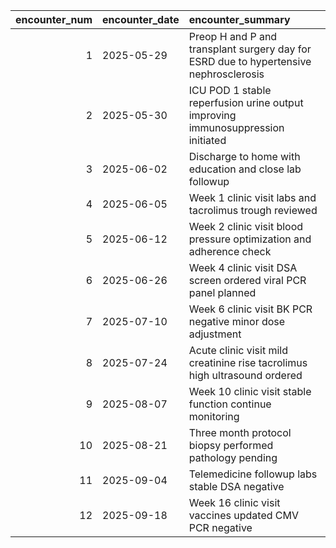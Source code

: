 |   encounter_num | encounter_date   | encounter_summary                                                                     |
|----------------:|:-----------------|:--------------------------------------------------------------------------------------|
|               1 | 2025-05-29       | Preop H and P and transplant surgery day for ESRD due to hypertensive nephrosclerosis |
|               2 | 2025-05-30       | ICU POD 1 stable reperfusion urine output improving immunosuppression initiated       |
|               3 | 2025-06-02       | Discharge to home with education and close lab followup                               |
|               4 | 2025-06-05       | Week 1 clinic visit labs and tacrolimus trough reviewed                               |
|               5 | 2025-06-12       | Week 2 clinic visit blood pressure optimization and adherence check                   |
|               6 | 2025-06-26       | Week 4 clinic visit DSA screen ordered viral PCR panel planned                        |
|               7 | 2025-07-10       | Week 6 clinic visit BK PCR negative minor dose adjustment                             |
|               8 | 2025-07-24       | Acute clinic visit mild creatinine rise tacrolimus high ultrasound ordered            |
|               9 | 2025-08-07       | Week 10 clinic visit stable function continue monitoring                              |
|              10 | 2025-08-21       | Three month protocol biopsy performed pathology pending                               |
|              11 | 2025-09-04       | Telemedicine followup labs stable DSA negative                                        |
|              12 | 2025-09-18       | Week 16 clinic visit vaccines updated CMV PCR negative                                |